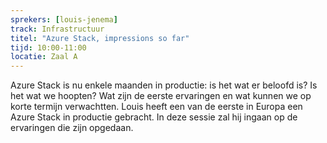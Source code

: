 ```yaml
---
sprekers: [louis-jenema]
track: Infrastructuur 
titel: "Azure Stack, impressions so far"
tijd: 10:00-11:00
locatie: Zaal A
---
```

Azure Stack is nu enkele maanden in productie: is het wat er
beloofd is? Is het wat we hoopten? Wat zijn de eerste ervaringen en wat kunnen we op
korte termijn verwachtten. Louis heeft een van de eerste in Europa een Azure Stack
in productie gebracht. In deze sessie zal hij ingaan op de ervaringen die zijn
opgedaan.